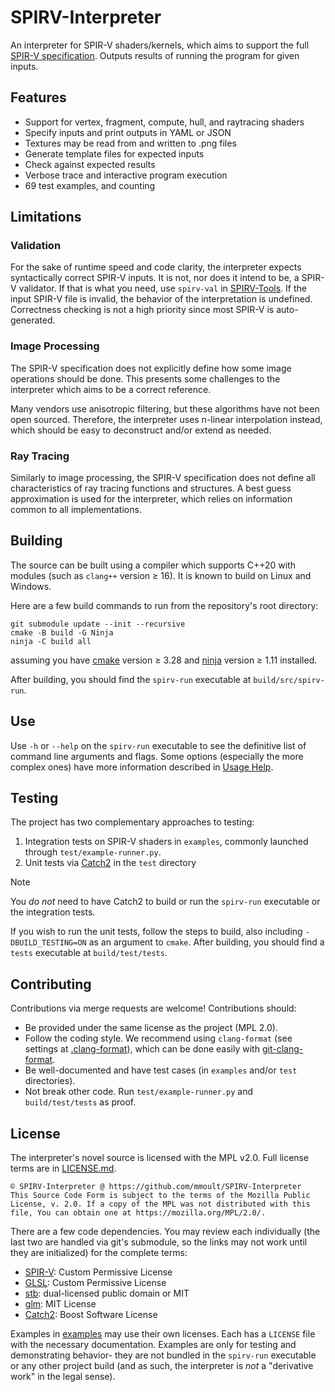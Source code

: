 # SPIRV-Interpreter

An interpreter for SPIR-V shaders/kernels, which aims to support the full
[SPIR-V specification](https://registry.khronos.org/SPIR-V/specs/unified1/SPIRV.html). Outputs results of running the
program for given inputs.

## Features
- Support for vertex, fragment, compute, hull, and raytracing shaders
- Specify inputs and print outputs in YAML or JSON
- Textures may be read from and written to .png files
- Generate template files for expected inputs
- Check against expected results
- Verbose trace and interactive program execution
- 69 test examples, and counting

## Limitations

### Validation
For the sake of runtime speed and code clarity, the interpreter expects syntactically correct SPIR-V inputs. It is not,
nor does it intend to be, a SPIR-V validator. If that is what you need, use `spirv-val` in
[SPIRV-Tools](https://github.com/KhronosGroup/SPIRV-Tools). If the input SPIR-V file is invalid, the behavior of the
interpretation is undefined. Correctness checking is not a high priority since most SPIR-V is auto-generated.

### Image Processing
The SPIR-V specification does not explicitly define how some image operations should be done. This presents some
challenges to the interpreter which aims to be a correct reference.

Many vendors use anisotropic filtering, but these algorithms have not been open sourced. Therefore, the interpreter uses
n-linear interpolation instead, which should be easy to deconstruct and/or extend as needed.

### Ray Tracing
Similarly to image processing, the SPIR-V specification does not define all characteristics of ray tracing functions and
structures. A best guess approximation is used for the interpreter, which relies on information common to all
implementations.

## Building
The source can be built using a compiler which supports C++20 with modules (such as `clang++` version ≥ 16). It is known
to build on Linux and Windows.

Here are a few build commands to run from the repository's root directory:

```
git submodule update --init --recursive
cmake -B build -G Ninja
ninja -C build all
```

assuming you have [cmake](https://github.com/Kitware/CMake) version ≥ 3.28 and
[ninja](https://github.com/ninja-build/ninja) version ≥ 1.11 installed.

After building, you should find the `spirv-run` executable at `build/src/spirv-run`.

## Use
Use `-h` or `--help` on the `spirv-run` executable to see the definitive list of command line arguments and flags. Some
options (especially the more complex ones) have more information described in [Usage Help](usage-help.md).

## Testing
The project has two complementary approaches to testing:

1) Integration tests on SPIR-V shaders in `examples`, commonly launched through `test/example-runner.py`.
2) Unit tests via [Catch2](https://github.com/catchorg/Catch2) in the `test` directory

> [!NOTE]
> You *do not* need to have Catch2 to build or run the `spirv-run` executable or the integration tests.

If you wish to run the unit tests, follow the steps to build, also including `-DBUILD_TESTING=ON` as an argument to
`cmake`. After building, you should find a `tests` executable at `build/test/tests`.

## Contributing
Contributions via merge requests are welcome! Contributions should:
- Be provided under the same license as the project (MPL 2.0).
- Follow the coding style. We recommend using `clang-format` (see settings at [.clang-format](src/.clang-format)), which
  can be done easily with
  [git-clang-format](https://github.com/llvm/llvm-project/blob/main/clang/tools/clang-format/git-clang-format).
- Be well-documented and have test cases (in `examples` and/or `test` directories).
- Not break other code. Run `test/example-runner.py` and `build/test/tests` as proof.

## License
The interpreter's novel source is licensed with the MPL v2.0. Full license terms are in [LICENSE.md](LICENSE.md).

```
© SPIRV-Interpreter @ https://github.com/mmoult/SPIRV-Interpreter
This Source Code Form is subject to the terms of the Mozilla Public
License, v. 2.0. If a copy of the MPL was not distributed with this
file, You can obtain one at https://mozilla.org/MPL/2.0/.
```

There are a few code dependencies. You may review each individually (the last two are handled via git's submodule, so
the links may not work until they are initialized) for the complete terms:

- [SPIR-V](external/spirv.hpp): Custom Permissive License
- [GLSL](external/GLSL.std.450.h): Custom Permissive License
- [stb](external/stb): dual-licensed public domain or MIT
- [glm](external/glm): MIT License
- [Catch2](external/Catch2): Boost Software License

Examples in [examples](examples) may use their own licenses. Each has a `LICENSE` file with the necessary documentation.
Examples are only for testing and demonstrating behavior- they are not bundled in the `spirv-run` executable or any
other project build (and as such, the interpreter is *not* a "derivative work" in the legal sense).
